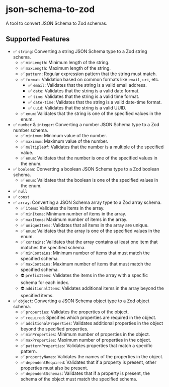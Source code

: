 # json-schema-to-zod

A tool to convert JSON Schema to Zod schemas.

## Supported Features

- ✅ `string`: Converting a string JSON Schema type to a Zod string schema.
  - ✅ `minLength`: Minimum length of the string.
  - ✅ `maxLength`: Maximum length of the string.
  - ✅ `pattern`: Regular expression pattern that the string must match.
  - ✅ `format`: Validation based on common formats like `email`, `uri`, etc.
    - ✅ `email`: Validates that the string is a valid email address.
    - ✅ `date`: Validates that the string is a valid date format.
    - ✅ `time`: Validates that the string is a valid time format.
    - ✅ `date-time`: Validates that the string is a valid date-time format.
    - ✅ `uuid`: Validates that the string is a valid UUID.
  - ✅ `enum`: Validates that the string is one of the specified values in the enum.
- ✅ `number` & `integer`: Converting a number JSON Schema type to a Zod number schema.
  - ✅ `minimum`: Minimum value of the number.
  - ✅ `maximum`: Maximum value of the number.
  - ✅ `multipleOf`: Validates that the number is a multiple of the specified value.
  - ✅ `enum`: Validates that the number is one of the specified values in the enum.
- ✅ `boolean`: Converting a boolean JSON Schema type to a Zod boolean schema.
  - ✅ `enum`: Validates that the boolean is one of the specified values in the enum.
- ✅ `null`
- ✅ `const`
- ✅ `array`: Converting a JSON Schema array type to a Zod array schema.
  - ✅ `items`: Validates the items in the array.
  - ✅ `minItems`: Minimum number of items in the array.
  - ✅ `maxItems`: Maximum number of items in the array.
  - ✅ `uniqueItems`: Validates that all items in the array are unique.
  - ✅ `enum`: Validates that the array is one of the specified values in the enum.
  - ✅ `contains`: Validates that the array contains at least one item that matches the specified schema.
  - ✅ `minContains`: Minimum number of items that must match the specified schema.
  - ✅ `maxContains`: Maximum number of items that must match the specified schema.
  - ⛔ `prefixItems`: Validates the items in the array with a specific schema for each index.
  - ⛔ `additionalItems`: Validates additional items in the array beyond the specified items.
- ✅ `object`: Converting a JSON Schema object type to a Zod object schema.
  - ✅ `properties`: Validates the properties of the object.
  - ✅ `required`: Specifies which properties are required in the object.
  - ✅ `additionalProperties`: Validates additional properties in the object beyond the specified properties.
  - ✅ `minProperties`: Minimum number of properties in the object.
  - ✅ `maxProperties`: Maximum number of properties in the object.
  - ✅ `patternProperties`: Validates properties that match a specific pattern.
  - ✅ `propertyNames`: Validates the names of the properties in the object.
  - ✅ `dependentRequired`: Validates that if a property is present, other properties must also be present.
  - ✅ `dependentSchemas`: Validates that if a property is present, the schema of the object must match the specified schema.
